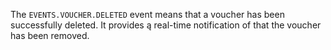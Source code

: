 The `EVENTS.VOUCHER.DELETED` event means that a voucher has been successfully deleted. It provides ą real-time notification of that the voucher has been removed.